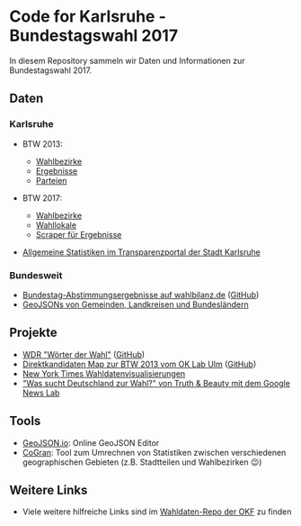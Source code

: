 # Code for Karlsruhe - Bundestagswahl 2017

In diesem Repository sammeln wir Daten und Informationen zur Bundestagswahl 2017.

## Daten

### Karlsruhe

* BTW 2013:
    * [Wahlbezirke](wahldaten-ka/2013/bundestagswahl_2013_wahlbezirke.geojson)
    * [Ergebnisse](wahldaten-ka/2013/bundestagswahl_2013.csv)
    * [Parteien](wahldaten-ka/2013/bundestagswahl_2013_parteien.csv)

* BTW 2017:
  * [Wahlbezirke](wahldaten-ka/2017/bundestagswahl_2017_wahlbezirke.geojson)
  * [Wahllokale](wahldaten-ka/2017/bundestagswahl_2017_wahllokale.geojson)
  * [Scraper für Ergebnisse](wahldaten-ka/scraper/)

* [Allgemeine Statistiken im Transparenzportal der Stadt Karlsruhe](https://transparenz.karlsruhe.de/daten)

### Bundesweit

* [Bundestag-Abstimmungsergebnisse auf wahlbilanz.de](https://wahlbilanz.de/) ([GitHub](https://github.com/wahlbilanz/wahlbilanz.de))
* [GeoJSONs von Gemeinden, Landkreisen und Bundesländern](http://opendatalab.de/projects/geojson-utilities/)

## Projekte

* [WDR "Wörter der Wahl"](http://data.wdr.de/wdr/nachrichten/landespolitik/landtagswahl/wahlprogramme/) ([GitHub](https://github.com/wdr-data/woerter-der-wahl))
* [Direktkandidaten Map zur BTW 2013 vom OK Lab Ulm](http://www.ulmapi.de/direktkandidaten-map/) ([GitHub](https://github.com/UlmApi/direktkandidaten-map))
* [New York Times Wahldatenvisualisierungen](https://www.nytimes.com/elections/results/president)
* ["Was sucht Deutschland zur Wahl?" von Truth & Beauty mit dem Google News Lab](http://www.2q17.de/#/)


## Tools

* [GeoJSON.io](https://geojson.io): Online GeoJSON Editor
* [CoGran](https://github.com/berlinermorgenpost/cogran): Tool zum Umrechnen von Statistiken zwischen verschiedenen geographischen Gebieten (z.B. Stadtteilen und Wahlbezirken :wink:)

## Weitere Links

* Viele weitere hilfreiche Links sind im [Wahldaten-Repo der OKF](https://github.com/okfde/wahldaten) zu finden

